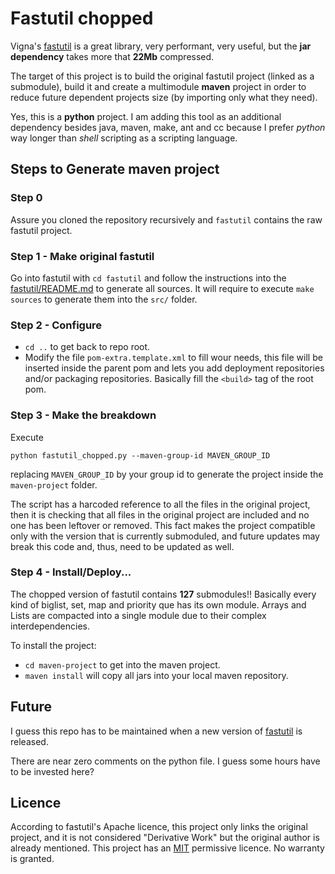 # Fastutil chopped

Vigna's [fastutil](https://github.com/vigna/fastutil) is a great library, very performant, very useful, but the **jar dependency** takes more that **22Mb** compressed.

The target of this project is to build the original fastutil project (linked as a submodule), build it and create a multimodule **maven** project in order to reduce future dependent projects size (by importing only what they need).

Yes, this is a **python** project. I am adding this tool as an additional dependency besides java, maven, make, ant and cc because I prefer _python_ way longer than _shell_ scripting as a scripting language.

## Steps to Generate maven project

### Step 0
Assure you cloned the repository recursively and `fastutil` contains the raw fastutil project.

### Step 1 - Make original fastutil

Go into fastutil with `cd fastutil` and follow the instructions into the [fastutil/README.md](https://github.com/vigna/fastutil/blob/master/README.md) to generate all sources. It will require to execute `make sources` to generate them into the `src/` folder.

### Step 2 - Configure

- `cd ..` to get back to repo root.
- Modify the file `pom-extra.template.xml` to fill wour needs, this file will be inserted inside the parent pom and lets you add deployment repositories and/or packaging repositories. Basically fill the `<build>` tag of the root pom.

### Step 3 - Make the breakdown

Execute

```
python fastutil_chopped.py --maven-group-id MAVEN_GROUP_ID
```

replacing `MAVEN_GROUP_ID` by your group id to generate the project inside the `maven-project` folder.

The script has a harcoded reference to all the files in the original project, then it is checking that all files in the original project are included and no one has been leftover or removed. This fact makes the project compatible only with the version that is currently submoduled, and future updates may break this code and, thus, need to be updated as well.

### Step 4 - Install/Deploy...

The chopped version of fastutil contains **127** submodules!! Basically every kind of biglist, set, map and priority que has its own module. Arrays and Lists are compacted into a single module due to their complex interdependencies.

To install the project:

- `cd maven-project` to get into the maven project.
- `maven install` will copy all jars into your local maven repository.

## Future

I guess this repo has to be maintained when a new version of [fastutil](https://github.com/vigna/fastutil) is released.

There are near zero comments on the python file. I guess some hours have to be invested here?

## Licence

According to fastutil's Apache licence, this project only links the original project, and it is not considered "Derivative Work" but the original author is already mentioned. This project has an [MIT](LICENSE) permissive licence. No warranty is granted.
